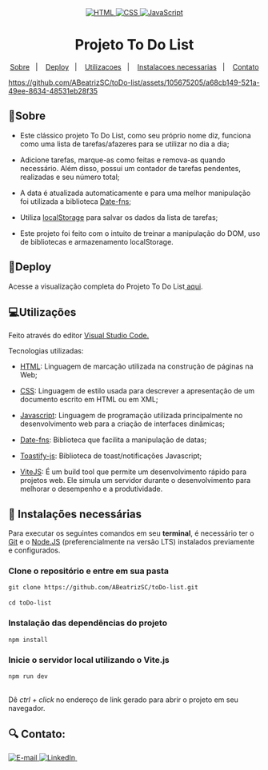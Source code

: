 <div align="center"> 
    <a href="https://developer.mozilla.org/pt-BR/docs/Web/HTML">
        <img src="https://img.shields.io/badge/HTML-E34F26.svg?logo=html5&logoColor=white" alt="HTML">
    </a>
    <a href="https://developer.mozilla.org/pt-BR/docs/Web/CSS">
        <img src="https://img.shields.io/badge/CSS-1572B6.svg?logo=css3&logoColor=white" alt="CSS">
    </a>
    <a href="https://developer.mozilla.org/en-US/docs/Web/JavaScript">
        <img src="https://img.shields.io/badge/JavaScript-F7DF1E.svg?logo=javascript&logoColor=black" alt="JavaScript">
    </a>
</div>

<div align="center"> 
  <h1>Projeto To Do List</h1>
    
  [Sobre](#sobre)&nbsp;&nbsp;&nbsp;|&nbsp;&nbsp;&nbsp; [Deploy](#deploy)&nbsp;&nbsp;&nbsp;|&nbsp;&nbsp;&nbsp; [Utilizacoes](#utilizacoes)&nbsp;&nbsp;&nbsp;|&nbsp;&nbsp;&nbsp; [Instalacoes necessarias](#instalacoes)&nbsp;&nbsp;&nbsp;|&nbsp;&nbsp;&nbsp; [Contato](#contato)
</div>


https://github.com/ABeatrizSC/toDo-list/assets/105675205/a68cb149-521a-49ee-8634-48531eb28f35


<h2 name="sobre">📝Sobre</h2>
<ul style="display: flex; flex-direction: column; gap: 15px">
  <li>
    Este clássico projeto To Do List, como seu próprio nome diz, funciona como uma lista de tarefas/afazeres para se utilizar no dia a dia;
  </li>
  <li>
    Adicione tarefas, marque-as como feitas e remova-as quando necessário. Além disso, possui um contador de tarefas pendentes, realizadas e seu número total;
  </li>
  <li>
    A data é atualizada automaticamente e para uma melhor manipulação foi utilizada a biblioteca <a href="https://date-fns.org/docs/Getting-Started" target="_blank">Date-fns</a>;
  </li>
  <li>
    Utiliza <a href="https://developer.mozilla.org/en-US/docs/Web/API/Window/localStorage" target="_blank">localStorage</a> para salvar os dados da lista de tarefas;
  </li>
  <li>
    Este projeto foi feito com o intuito de treinar a manipulação do DOM, uso de bibliotecas e armazenamento localStorage.
  </li>
</ul>

<h2 name="deploy">🔗Deploy</h2>
<p>Acesse a visualização completa do Projeto To Do List<a href="https://to-do-list-ochre-ten-99.vercel.app/" target="_blank"> aqui</a>.</p>

<h2 name="utilizacoes">💻Utilizações</h2></p>
<p>Feito através do editor <a href="https://code.visualstudio.com/docs">Visual Studio Code.</a>
<p>Tecnologias utilizadas:</p>
<ul style="display: flex; flex-direction: column; gap: 15px">
  <li>
    <a href="https://developer.mozilla.org/en-US/docs/Glossary/HTML5" target="_blank">HTML</a>: Linguagem de marcação utilizada na construção de páginas na Web;
  </li>
  <li>
    <a href="https://developer.mozilla.org/en-US/docs/Web/css" target="_blank">CSS</a>: Linguagem de estilo usada para descrever a apresentação de um documento escrito em HTML ou em XML;
  </li>
  <li>
    <a href="https://developer.mozilla.org/en-US/docs/Web/JavaScript" target="_blank">Javascript</a>: Linguagem de programação utilizada principalmente no desenvolvimento web para a criação de interfaces dinâmicas;
  </li>
  <li>
    <a href="https://date-fns.org/docs/Getting-Started" target="_blank">Date-fns</a>: Biblioteca que facilita a manipulação de datas;
  </li>
  <li>
    <a href="https://www.npmjs.com/package/toastify-js?activeTab=readme" target="_blank">Toastify-js</a>: Biblioteca de toast/notificações Javascript;
  </li>
  <li>
    <a href="https://vitejs.dev/guide/" target="_blank">ViteJS</a>: É um build tool que permite um desenvolvimento rápido para projetos web. Ele simula um servidor durante o desenvolvimento para melhorar o desempenho e a produtividade.
  </li>
</ul>

<h2 name="instalacoes">💾 Instalações necessárias</h2>
<p>Para executar os seguintes comandos em seu <strong>terminal</strong>, é necessário ter o <a href="https://git-scm.com/downloads/" target="_blank">Git</a> e o <a href="https://nodejs.org/en/download/package-manager" target="_blank">Node.JS</a> (preferencialmente na versão LTS) instalados previamente e configurados.</p>

<h3>Clone o repositório e entre em sua pasta</h3>
<code>git clone https://github.com/ABeatrizSC/toDo-list.git</code> 
<br>
<br>
<code>cd toDo-list</code>

<h3>Instalação das dependências do projeto</h3>
<code>npm install</code>

<h3>Inicie o servidor local utilizando o Vite.js</h3>
<code>npm run dev</code>
<br>
<br>
<p>Dê <i>ctrl + click </i> no endereço de link gerado para abrir o projeto em seu navegador.</p>

<h2 name="contato">🔍 Contato:</h2>
<a href="mailto:anabeatrizscarmoni@gmail.com">
<img src="https://img.shields.io/badge/email-fff.svg?logo=gmail&logoColor=red" alt="E-mail">
</a>
<a href="http://www.linkedin.com/in/anabeatrizsantuccicarmoni">
<img src="https://img.shields.io/badge/LinkedIn-0A78B5.svg?logo=linkedin&logoColor=white" alt="LinkedIn">
</a>
&nbsp;&nbsp;
